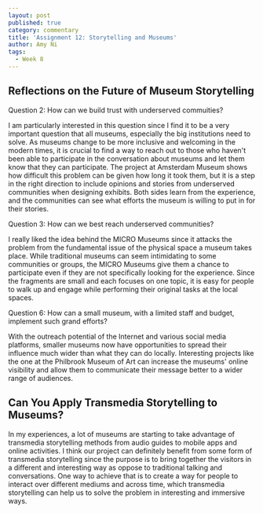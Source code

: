 ```yaml
---
layout: post
published: true
category: commentary
title: 'Assignment 12: Storytelling and Museums'
author: Amy Ni
tags:
  - Week 8
---
```

## Reflections on the Future of Museum Storytelling

Question 2: How can we build trust with underserved commuities?

I am particularly interested in this question since I find it to be a very important question that all museums, especially the big institutions need to solve. As museums change to be more inclusive and welcoming in the modern times, it is crucial to find a way to reach out to those who haven't been able to participate in the conversation about museums and let them know that they can participate. The project at Amsterdam Museum shows how difficult this problem can be given how long it took them, but it is a step in the right direction to include opinions and stories from underserved communities when designing exhibits. Both sides learn from the experience, and the communities can see what efforts the museum is willing to put in for their stories.

Question 3: How can we best reach underserved communities?

I really liked the idea behind the MICRO Museums since it attacks the problem from the fundamental issue of the physical space a museum takes place. While traditional museums can seem intimidating to some communities or groups, the MICRO Museums give them a chance to participate even if they are not specifically looking for the experience. Since the fragments are small and each focuses on one topic, it is easy for people to walk up and engage while performing their original tasks at the local spaces.

Question 6: How can a small museum, with a limited staff and budget, implement such grand efforts?

With the outreach potential of the Internet and various social media platforms, smaller museums now have opportunities to spread their influence much wider than what they can do locally. Interesting projects like the one at the Philbrook Museum of Art can increase the museums' online visibility and allow them to communicate their message better to a wider range of audiences.

## Can You Apply Transmedia Storytelling to Museums?

In my experiences, a lot of museums are starting to take advantage of transmedia storytelling methods from audio guides to mobile apps and online activities. I think our project can definitely benefit from some form of transmedia storytelling since the purpose is to bring together the visitors in a different and interesting way as oppose to traditional talking and conversations. One way to achieve that is to create a way for people to interact over different mediums and across time, which transmedia storytelling can help us to solve the problem in interesting and immersive ways.

